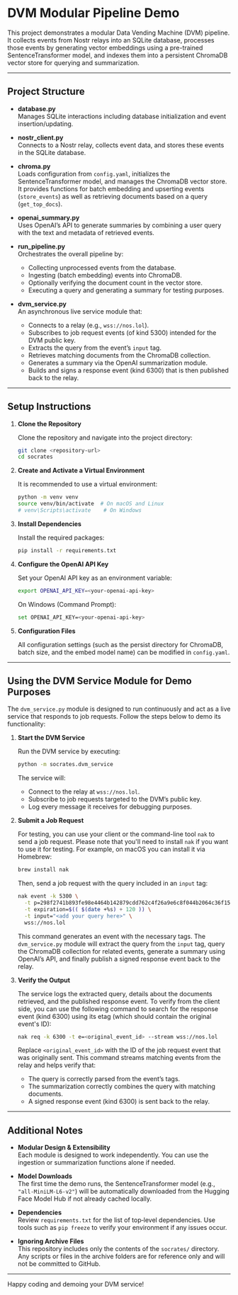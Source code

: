 # DVM Modular Pipeline Demo

This project demonstrates a modular Data Vending Machine (DVM) pipeline. It collects events from Nostr relays into an SQLite database, processes those events by generating vector embeddings using a pre-trained SentenceTransformer model, and indexes them into a persistent ChromaDB vector store for querying and summarization. 

---

## Project Structure

- **database.py**  
  Manages SQLite interactions including database initialization and event insertion/updating.

- **nostr_client.py**  
  Connects to a Nostr relay, collects event data, and stores these events in the SQLite database.

- **chroma.py**  
  Loads configuration from `config.yaml`, initializes the SentenceTransformer model, and manages the ChromaDB vector store.  
  It provides functions for batch embedding and upserting events (`store_events`) as well as retrieving documents based on a query (`get_top_docs`).

- **openai_summary.py**  
  Uses OpenAI’s API to generate summaries by combining a user query with the text and metadata of retrieved events.

- **run_pipeline.py**  
  Orchestrates the overall pipeline by:
  - Collecting unprocessed events from the database.
  - Ingesting (batch embedding) events into ChromaDB.
  - Optionally verifying the document count in the vector store.
  - Executing a query and generating a summary for testing purposes.

- **dvm_service.py**  
  An asynchronous live service module that:
  - Connects to a relay (e.g., `wss://nos.lol`).
  - Subscribes to job request events (of kind 5300) intended for the DVM public key.
  - Extracts the query from the event’s `input` tag.
  - Retrieves matching documents from the ChromaDB collection.
  - Generates a summary via the OpenAI summarization module.
  - Builds and signs a response event (kind 6300) that is then published back to the relay.
  
---

## Setup Instructions

1. **Clone the Repository**

   Clone the repository and navigate into the project directory:
   ```sh
   git clone <repository-url>
   cd socrates
   ```

2. **Create and Activate a Virtual Environment**

   It is recommended to use a virtual environment:
   ```sh
   python -m venv venv
   source venv/bin/activate  # On macOS and Linux
   # venv\Scripts\activate    # On Windows
   ```

3. **Install Dependencies**

   Install the required packages:
   ```sh
   pip install -r requirements.txt
   ```

4. **Configure the OpenAI API Key**

   Set your OpenAI API key as an environment variable:
   ```sh
   export OPENAI_API_KEY=<your-openai-api-key>
   ```
   On Windows (Command Prompt):
   ```sh
   set OPENAI_API_KEY=<your-openai-api-key>
   ```

5. **Configuration Files**

   All configuration settings (such as the persist directory for ChromaDB, batch size, and the embed model name) can be modified in `config.yaml`.

---

## Using the DVM Service Module for Demo Purposes

The `dvm_service.py` module is designed to run continuously and act as a live service that responds to job requests. Follow the steps below to demo its functionality:

1. **Start the DVM Service**

   Run the DVM service by executing:
   ```sh
   python -m socrates.dvm_service
   ```
   The service will:
   - Connect to the relay at `wss://nos.lol`.
   - Subscribe to job requests targeted to the DVM’s public key.
   - Log every message it receives for debugging purposes.

2. **Submit a Job Request**

   For testing, you can use your client or the command-line tool `nak` to send a job request. Please note that you'll need to install `nak` if you want to use it for testing. For example, on macOS you can install it via Homebrew:
   ```sh
   brew install nak
   ```
   Then, send a job request with the query included in an `input` tag:
   ```sh
   nak event -k 5300 \
     -t p=298f2741b893fe98e4464b142879cdd762c4f26a9e6c8f044b2064c36f153d30 \
     -t expiration=$(( $(date +%s) + 120 )) \
     -t input="<add your query here>" \
     wss://nos.lol
   ```
   This command generates an event with the necessary tags. The `dvm_service.py` module will extract the query from the `input` tag, query the ChromaDB collection for related events, generate a summary using OpenAI’s API, and finally publish a signed response event back to the relay.

3. **Verify the Output**

   The service logs the extracted query, details about the documents retrieved, and the published response event. To verify from the client side, you can use the following command to search for the response event (kind 6300) using its etag (which should contain the original event's ID):
   ```sh
   nak req -k 6300 -t e=<original_event_id> --stream wss://nos.lol
   ```
   Replace `<original_event_id>` with the ID of the job request event that was originally sent. This command streams matching events from the relay and helps verify that:
   - The query is correctly parsed from the event’s tags.
   - The summarization correctly combines the query with matching documents.
   - A signed response event (kind 6300) is sent back to the relay.

---

## Additional Notes

- **Modular Design & Extensibility**  
  Each module is designed to work independently. You can use the ingestion or summarization functions alone if needed.

- **Model Downloads**  
  The first time the demo runs, the SentenceTransformer model (e.g., `"all-MiniLM-L6-v2"`) will be automatically downloaded from the Hugging Face Model Hub if not already cached locally.

- **Dependencies**  
  Review `requirements.txt` for the list of top‑level dependencies. Use tools such as `pip freeze` to verify your environment if any issues occur.

- **Ignoring Archive Files**  
  This repository includes only the contents of the `socrates/` directory. Any scripts or files in the archive folders are for reference only and will not be committed to GitHub.

---

Happy coding and demoing your DVM service!